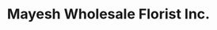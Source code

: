 ---
title: "Mayesh Wholesale Florist Inc."
url: /chandler/mayesh-wholesale-florist-inc/
shop: Blumen
---